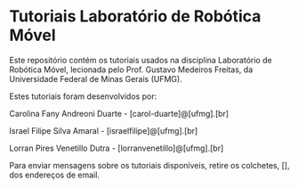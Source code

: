 # Tutoriais Laboratório de Robótica Móvel
Este repositório contém os tutoriais usados na disciplina Laboratório de Robótica Móvel, lecionada pelo Prof. Gustavo Medeiros Freitas, da Universidade Federal de Minas Gerais (UFMG).

Estes tutoriais foram desenvolvidos por:
  
  Carolina Fany Andreoni Duarte   - [carol-duarte]@[ufmg].[br]
  
  Israel Filipe Silva Amaral      - [israelfilipe]@[ufmg].[br]
  
  Lorran Pires Venetillo Dutra    - [lorranvenetillo]@[ufmg].[br]

Para enviar mensagens sobre os tutoriais disponíveis, retire os colchetes, [], dos endereços de email.
